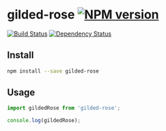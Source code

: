 # gilded-rose [![NPM version][npm-image]][npm-url]



[![Build Status][build-status-image]][build-status-url] [![Dependency Status][daviddm-image]][daviddm-url]


## Install

```sh
npm install --save gilded-rose
```

## Usage

```js
import gildedRose from 'gilded-rose';

console.log(gildedRose);
```

[npm-image]: https://img.shields.io/npm/v/gilded-rose.svg?style=flat-square
[npm-url]: https://npmjs.org/package/gilded-rose
[daviddm-image]: https://david-dm.org/christophehurpeau/gilded-rose.svg?theme=shields.io
[daviddm-url]: https://david-dm.org/christophehurpeau/gilded-rose
[build-status-image]: https://img.shields.io/circleci/project/nightingalejs/gilded-rose/master.svg?style=flat-square
[build-status-url]: https://circleci.com/gh/nightingalejs/gilded-rose
